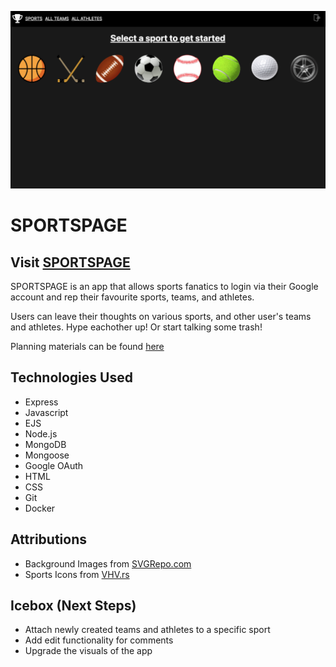 ![image](/public/assets/sportspage.png)

# SPORTSPAGE

## Visit [SPORTSPAGE](https://sportspage.fly.dev)

SPORTSPAGE is an app that allows sports fanatics to login via their Google account and rep their favourite sports, teams, and athletes.

Users can leave their thoughts on various sports, and other user's teams and athletes. Hype eachother up! Or start talking some trash!

Planning materials can be found [here](https://trello.com/b/4ix6Z913/playoff-brackets)


## Technologies Used
* Express
* Javascript
* EJS
* Node.js
* MongoDB
* Mongoose
* Google OAuth
* HTML
* CSS
* Git
* Docker


## Attributions
* Background Images from [SVGRepo.com](https://www.svgrepo.com/)
* Sports Icons from [VHV.rs](https://www.vhv.rs/)


## Icebox (Next Steps)
* Attach newly created teams and athletes to a specific sport
* Add edit functionality for comments
* Upgrade the visuals of the app